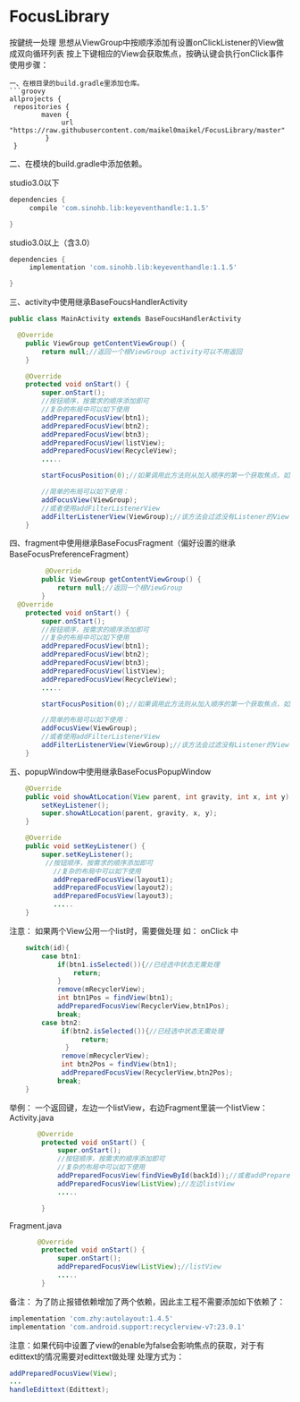 # FocusLibrary
按鍵统一处理
思想从ViewGroup中按顺序添加有设置onClickListener的View做成双向循环列表
按上下键相应的View会获取焦点，按确认键会执行onClick事件
使用步骤：
```
一、在根目录的build.gradle里添加仓库。
```groovy
allprojects {
 repositories {
        maven {
             url "https://raw.githubusercontent.com/maikel0maikel/FocusLibrary/master"
         }
 }
```
二、在模块的build.gradle中添加依赖。

studio3.0以下
```groovy
dependencies {
     compile 'com.sinohb.lib:keyeventhandle:1.1.5'

}
```
 studio3.0以上（含3.0）
 ```groovy
 dependencies {
      implementation 'com.sinohb.lib:keyeventhandle:1.1.5'

 }
```
三、activity中使用继承BaseFoucsHandlerActivity
```java
public class MainActivity extends BaseFoucsHandlerActivity

  @Override
    public ViewGroup getContentViewGroup() {
        return null;//返回一个根ViewGroup activity可以不用返回
    }

    @Override
    protected void onStart() {
        super.onStart();
        //按钮顺序，按需求的顺序添加即可
        //复杂的布局中可以如下使用
        addPreparedFocusView(btn1);
        addPreparedFocusView(btn2);
        addPreparedFocusView(btn3);
        addPreparedFocusView(listView);
        addPreparedFocusView(RecycleView);
        .....

        startFocusPosition(0);//如果调用此方法则从加入顺序的第一个获取焦点，如果不调用此方法进去界面第一个不显示焦点需要按一次物理按键

        //简单的布局可以如下使用：
        addFocusView(ViewGroup);
        //或者使用addFilterListenerView
        addFilterListenerView(ViewGroup);//该方法会过滤没有Listener的View
    }
```
四、fragment中使用继承BaseFocusFragment（偏好设置的继承BaseFocusPreferenceFragment）
```java
         @Override
        public ViewGroup getContentViewGroup() {
            return null;//返回一个根ViewGroup
        }
  @Override
    protected void onStart() {
        super.onStart();
        //按钮顺序，按需求的顺序添加即可
        //复杂的布局中可以如下使用
        addPreparedFocusView(btn1);
        addPreparedFocusView(btn2);
        addPreparedFocusView(btn3);
        addPreparedFocusView(listView);
        addPreparedFocusView(RecycleView);
        .....

        startFocusPosition(0);//如果调用此方法则从加入顺序的第一个获取焦点，如果不调用此方法进去界面第一个不显示焦点需要按一次物理按键

        //简单的布局可以如下使用：
        addFocusView(ViewGroup);
        //或者使用addFilterListenerView
        addFilterListenerView(ViewGroup);//该方法会过滤没有Listener的View
    }
```
五、popupWindow中使用继承BaseFocusPopupWindow
```java
    @Override
    public void showAtLocation(View parent, int gravity, int x, int y) {
        setKeyListener();
        super.showAtLocation(parent, gravity, x, y);
    }

    @Override
    public void setKeyListener() {
        super.setKeyListener();
         //按钮顺序，按需求的顺序添加即可
           //复杂的布局中可以如下使用
           addPreparedFocusView(layout1);
           addPreparedFocusView(layout2);
           addPreparedFocusView(layout3);
           .....
    }
```
注意：
如果两个View公用一个list时，需要做处理
如：
 onClick 中
```java
    switch(id){
        case btn1:
            if(btn1.isSelected()){//已经选中状态无需处理
                return;
            }
            remove(mRecyclerView);
            int btn1Pos = findView(btn1);
            addPreparedFocusView(RecyclerView,btn1Pos);
            break;
        case btn2:
             if(btn2.isSelected()){//已经选中状态无需处理
                  return;
              }
             remove(mRecyclerView);
             int btn2Pos = findView(btn1);
             addPreparedFocusView(RecyclerView,btn2Pos);
            break;
    }
```


举例： 一个返回键，左边一个listView，右边Fragment里装一个listView：
Activity.java
```java
       @Override
        protected void onStart() {
            super.onStart();
            //按钮顺序，按需求的顺序添加即可
            //复杂的布局中可以如下使用
            addPreparedFocusView(findViewById(backId));//或者addPreparedFocusView(backBtn)
            addPreparedFocusView(ListView);//左边listView
            .....

        }

 ```
Fragment.java
```java
       @Override
        protected void onStart() {
            super.onStart();
            addPreparedFocusView(ListView);//listView
            .....
        }

```
备注：
为了防止报错依赖增加了两个依赖，因此主工程不需要添加如下依赖了：
```groovy
implementation 'com.zhy:autolayout:1.4.5'
implementation 'com.android.support:recyclerview-v7:23.0.1'
```
注意：如果代码中设置了view的enable为false会影响焦点的获取，对于有edittext的情况需要对edittext做处理
处理方式为：
```java
addPreparedFocusView(View);
...
handleEdittext(Edittext);
```